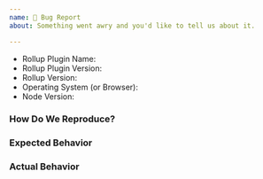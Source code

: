 ```yaml
---
name: 🐞 Bug Report
about: Something went awry and you'd like to tell us about it.

---
```


<!--
  ⚡️ katchow! We 💛 issues.

  Please - do not - remove this template.
  Please - do not - skip or remove parts of this template.
  Or your issue may be closed.

  👉🏽 Need help or tech support? Please don't open an issue!
  Head to https://gitter.im/rollup/rollup or https://stackoverflow.com/questions/tagged/rollupjs

  ❤️ Rollup? Please consider supporting our collective:
  👉 https://opencollective.com/rollup/donate
-->

- Rollup Plugin Name: <!-- the plugin(s) this issue is about -->
- Rollup Plugin Version:
- Rollup Version:
- Operating System (or Browser):
- Node Version:

### How Do We Reproduce?

<!--
  Issues without minimal reproductions will be closed! Please provide one by:
  1. Using the REPL.it plugin reproduction template at https://repl.it/@rollup/rollup-plugin-repro
  2. Provide a minimal repository link (Read https://git.io/fNzHA for instructions).
     Please use NPM for installing dependencies!
     These may take more time to triage than the other options.
  3. Using the REPL at https://rollupjs.org/repl/, or
-->


### Expected Behavior


### Actual Behavior


<!--
  Most issues can be expressed or demonstrated through the REPL or a repository.
  However, the situation may arise where some small code snippets also need to
  be provided. In that situation, please add your code below using
  Fenced Code Blocks (https://help.github.com/articles/creating-and-highlighting-code-blocks/)
-->
